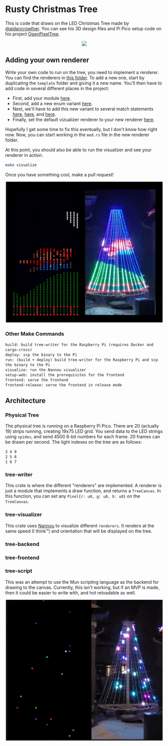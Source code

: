 # Rusty Christmas Tree

This is code that draws on the LED Christmas Tree made by
[@aidancrowther](https://github.com/aidancrowther/). You can see his 3D design
files and Pi Pico setup code on his project
[OpenPixelTree](https://github.com/aidancrowther/OpenPixelTree).

<p align="center">
    <img src="https://media.discordapp.net/attachments/444005079410802699/923308267143303208/unknown.png" width="500" />
</p>

## Adding your own renderer

Write your own code to run on the tree, you need to implement a renderer. You
can find the renderers in [this
folder](https://github.com/AngelOnFira/rusty-christmas-tree/tree/main/tree-writer/src/renderers).
To add a new one, start by duplicating the `template` folder and giving it a new
name. You'll then have to add code in several different places in the project:

- First, add your module
  [here](https://github.com/AngelOnFira/rusty-christmas-tree/blob/main/tree-writer/src/renderers/mod.rs#L5).
- Second, add a new enum variant
  [here](https://github.com/AngelOnFira/rusty-christmas-tree/blob/main/tree-data-schema/src/lib.rs#L7).
- Next, we'll have to add this new variant to several match statements
  [here](https://github.com/AngelOnFira/rusty-christmas-tree/blob/main/tree-data-schema/src/lib.rs#L17),
  [here](https://github.com/AngelOnFira/rusty-christmas-tree/blob/main/tree-writer/src/renderers/mod.rs#L13),
  and
  [here](https://github.com/AngelOnFira/rusty-christmas-tree/blob/main/tree-writer/src/main.rs#L54).
- Finally, set the default vizualizer renderer to your new renderer
  [here](https://github.com/AngelOnFira/rusty-christmas-tree/blob/main/tree-visualizer/src/main.rs#L38).
  
Hopefully I get some time to fix this eventually, but I don't know how right
now. Now, you can start working in the `mod.rs` file in the new renderer folder.

At this point, you should also be able to run the visualizer and see your
renderer in action.

```bash
make visualize
```

Once you have something cool, make a pull request!

<p align="center">
    <img src="images/mario.gif" width="500" />
</p>

### Other Make Commands

```
build: build tree-writer for the Raspberry Pi (requires Docker and cargo-cross)
deploy: scp the binary to the Pi
run: (build + deploy) build tree-writer for the Raspberry Pi and scp the binary to the Pi
visualize: run the Nannou visualizer
setup-web: install the prerequisites for the frontend
frontend: serve the frontend
frontend-release: serve the frontend in release mode
```

## Architecture

### Physical Tree

The physical tree is running on a Raspberry Pi Pico. There are 20 (actually 19)
strips running, creating 19x75 LED grid. You send data to the LED strings using
`spidev`, and send 4500 8-bit numbers for each frame. 20 frames can be drawn per
second. The light indexes on the tree are as follows:

```
3 4 9
2 5 8
1 6 7
```

### tree-writer

This crate is where the different "renderers" are implemented. A renderer is
just a module that implements a draw function, and returns a `TreeCanvas`. In
this function, you can set any `Pixel{r: u8, g: u8, b: u8}` on the `TreeCanvas`.

### tree-visualizer

This crate uses [Nannou] to visualize different `renderers`. It renders at the
same speed (I think:tm:) and orientation that will be displayed on the tree.

### tree-backend

### tree-frontend

### tree-script

This was an attempt to use the Mun scripting language as the backend for drawing
to the canvas. Currently, this isn't working, but if an MVP is made, then it
could be easier to write with, and hot reloadable as well.

[Nannou]: https://github.com/nannou-org/nannou

<p align="center">
    <img src="images/snow.gif" width="500" />
</p>
